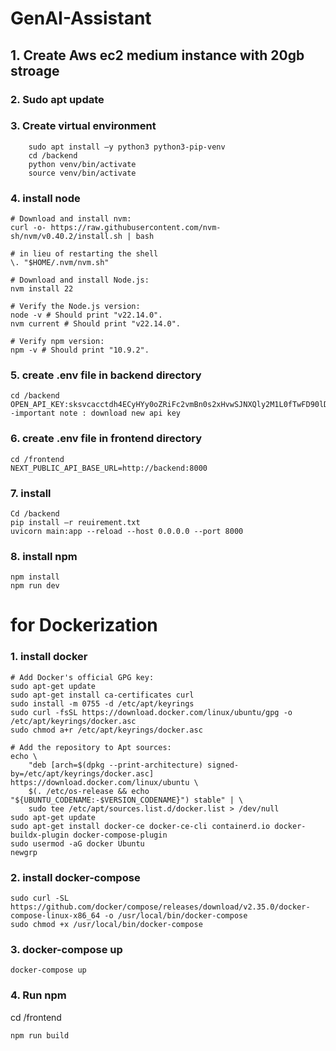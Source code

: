 # GenAI-Assistant
## 1. Create Aws ec2 medium instance with 20gb stroage
### 2.	Sudo apt update
### 3.	Create virtual environment 
```
	sudo apt install –y python3 python3-pip-venv
	cd /backend
	python venv/bin/activate
	source venv/bin/activate

```
### 4.	install node
```
# Download and install nvm:
curl -o- https://raw.githubusercontent.com/nvm-sh/nvm/v0.40.2/install.sh | bash

# in lieu of restarting the shell
\. "$HOME/.nvm/nvm.sh"

# Download and install Node.js:
nvm install 22

# Verify the Node.js version:
node -v # Should print "v22.14.0".
nvm current # Should print "v22.14.0".

# Verify npm version:
npm -v # Should print "10.9.2".
```
### 5. create .env file in backend directory
```
cd /backend
OPEN_API_KEY:sksvcacctdh4ECyHYy0oZRiFc2vmBn0s2xHvwSJNXQly2M1L0fTwFD90lD1UgKHeSSBxo2GPSc50CX2yTLT3BlbkFJopihJ5WwNWSYwyLMZhquZ_I1rvSM7Q3tRLetXuZCfVMh7uBVPk2ns9FEVlcQAwB4OxHtrLkwA
-important note : download new api key
```
### 6. create .env file in frontend directory
```
cd /frontend
NEXT_PUBLIC_API_BASE_URL=http://backend:8000
```
### 7. install 
```
Cd /backend
pip install –r reuirement.txt
uvicorn main:app --reload --host 0.0.0.0 --port 8000

```
### 8. install npm
```
npm install
npm run dev 
```
# for Dockerization
### 1.	install docker
```
# Add Docker's official GPG key:
sudo apt-get update
sudo apt-get install ca-certificates curl
sudo install -m 0755 -d /etc/apt/keyrings
sudo curl -fsSL https://download.docker.com/linux/ubuntu/gpg -o /etc/apt/keyrings/docker.asc
sudo chmod a+r /etc/apt/keyrings/docker.asc

# Add the repository to Apt sources:
echo \
	"deb [arch=$(dpkg --print-architecture) signed-by=/etc/apt/keyrings/docker.asc] https://download.docker.com/linux/ubuntu \
	$(. /etc/os-release && echo "${UBUNTU_CODENAME:-$VERSION_CODENAME}") stable" | \
	sudo tee /etc/apt/sources.list.d/docker.list > /dev/null
sudo apt-get update
sudo apt-get install docker-ce docker-ce-cli containerd.io docker-buildx-plugin docker-compose-plugin
sudo usermod -aG docker Ubuntu
newgrp
```
### 2.	install docker-compose
```
sudo curl -SL https://github.com/docker/compose/releases/download/v2.35.0/docker-compose-linux-x86_64 -o /usr/local/bin/docker-compose
sudo chmod +x /usr/local/bin/docker-compose

```

### 3.	docker-compose up
```
docker-compose up
```
### 4. Run npm
cd /frontend
```
npm run build
```








